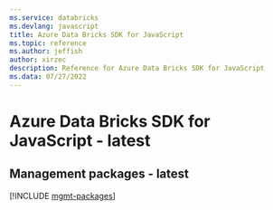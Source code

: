 ```yaml
---
ms.service: databricks
ms.devlang: javascript
title: Azure Data Bricks SDK for JavaScript
ms.topic: reference
ms.author: jeffish
author: xirzec
description: Reference for Azure Data Bricks SDK for JavaScript
ms.data: 07/27/2022
---
```

# Azure Data Bricks SDK for JavaScript - latest

## Management packages - latest
[!INCLUDE [mgmt-packages](data-bricks-mgmt-index.md)]